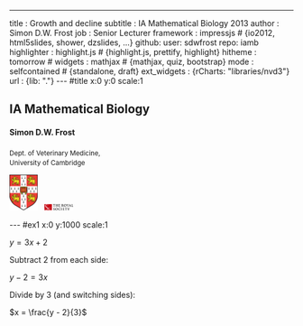 ---
title       : Growth and decline
subtitle    : IA Mathematical Biology 2013
author      : Simon D.W. Frost
job         : Senior Lecturer
framework   : impressjs        # {io2012, html5slides, shower, dzslides, ...}
github:
  user: sdwfrost
  repo: iamb
highlighter : highlight.js  # {highlight.js, prettify, highlight}
hitheme     : tomorrow      # 
widgets     : mathjax            # {mathjax, quiz, bootstrap}
mode        : selfcontained # {standalone, draft}
ext_widgets : {rCharts: "libraries/nvd3"}
url         : {lib: "."}
--- #title x:0 y:0 scale:1

## **IA Mathematical Biology**

#### Simon D.W. Frost
<small> Dept. of Veterinary Medicine,<br>
 University of Cambridge </small>

<img src="assets/img/cu.svg" width="10%" style="border: 0px">
&nbsp;
<img src="assets/img/RoyalSociety.png" width="10%" style="border: 0px">

--- #ex1 x:0 y:1000 scale:1

$y = 3 x + 2$

Subtract 2 from each side:
    
$y - 2 = 3 x$
    
Divide by 3 (and switching sides):
    
$x = \frac{y - 2}{3}$


